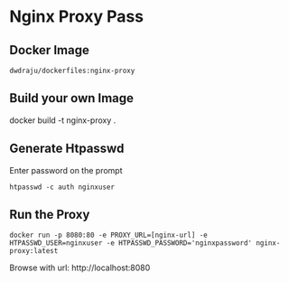 # Nginx Proxy Pass

## Docker Image
`dwdraju/dockerfiles:nginx-proxy`

## Build your own Image
docker build -t nginx-proxy .

## Generate Htpasswd
Enter password on the prompt

```
htpasswd -c auth nginxuser
```

## Run the Proxy
```
docker run -p 8080:80 -e PROXY_URL=[nginx-url] -e HTPASSWD_USER=nginxuser -e HTPASSWD_PASSWORD='nginxpassword' nginx-proxy:latest
```

Browse with url: http://localhost:8080
